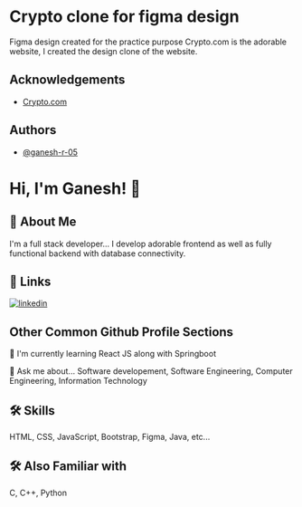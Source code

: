 
# Crypto clone for figma design

Figma design created for the practice purpose 
Crypto.com is the adorable website, I created the design clone of the website.


## Acknowledgements

 - [Crypto.com](https://crypto.com/project/elangosundar/awesome-README-templates)


## Authors

- [@ganesh-r-05](https://www.github.com/ganesh-r-05)




# Hi, I'm Ganesh! 👋


## 🚀 About Me
I'm a full stack developer...
I develop adorable frontend as well as fully functional backend with database connectivity.


## 🔗 Links

[![linkedin](https://img.shields.io/badge/linkedin-0A66C2?style=for-the-badge&logo=linkedin&logoColor=white)](https://www.linkedin.com/in/ganesh-rodge)



## Other Common Github Profile Sections

🧠 I'm currently learning React JS along with Springboot

💬 Ask me about... Software developement, Software Engineering, Computer Engineering, Information Technology



## 🛠 Skills
HTML, CSS, JavaScript, Bootstrap, Figma, Java, etc...

## 🛠 Also Familiar with
C, C++, Python
